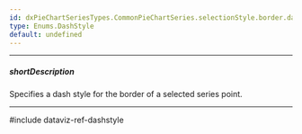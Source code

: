 ```yaml
---
id: dxPieChartSeriesTypes.CommonPieChartSeries.selectionStyle.border.dashStyle
type: Enums.DashStyle
default: undefined
---
```

---
##### shortDescription
Specifies a dash style for the border of a selected series point.

---
#include dataviz-ref-dashstyle